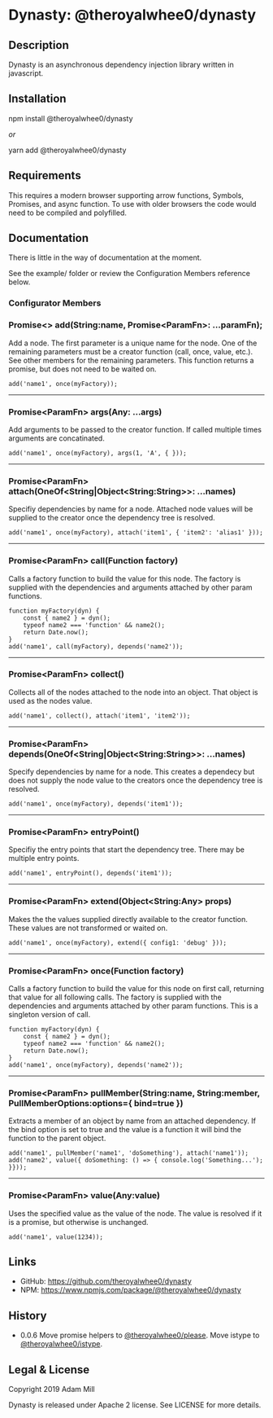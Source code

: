 # Dynasty: @theroyalwhee0/dynasty

## Description
Dynasty is an asynchronous dependency injection library written in javascript.

## Installation
npm install @theroyalwhee0/dynasty

*or*

yarn add @theroyalwhee0/dynasty

## Requirements
This requires a modern browser supporting arrow functions, Symbols, Promises, and async function. To use with older browsers the code would need to be compiled and polyfilled.

## Documentation
There is little in the way of documentation at the moment.

See the example/ folder or review the Configuration Members reference below.

### Configurator Members

### Promise\<> **add**(String:name, Promise\<ParamFn>: ...paramFn);
Add a node. The first parameter is a unique name for the node. One of the remaining parameters must be a creator function (call, once, value, etc.). See other members for the remaining parameters. This function returns a promise, but does not need to be waited on.

```
add('name1', once(myFactory));
```

---

### Promise\<ParamFn> **args**(Any: ...args)
Add arguments to be passed to the creator function. If called multiple times arguments are concatinated.

```
add('name1', once(myFactory), args(1, 'A', { }));
```

---

### Promise\<ParamFn> **attach**(OneOf\<String|Object\<String:String>>: ...names)
Specifiy dependencies by name for a node. Attached node values will be supplied to the creator once the dependency tree is resolved.

```
add('name1', once(myFactory), attach('item1', { 'item2': 'alias1' }));
```

---

### Promise\<ParamFn> **call**(Function factory)

Calls a factory function to build the value for this node. The factory is supplied with the dependencies and arguments attached by other param functions.

```
function myFactory(dyn) {
    const { name2 } = dyn();
    typeof name2 === 'function' && name2();
    return Date.now();
}
add('name1', call(myFactory), depends('name2'));
```

---

### Promise\<ParamFn> **collect**()
Collects all of the nodes attached to the node into an object. That object is used as the nodes value.

```
add('name1', collect(), attach('item1', 'item2'));
```

---

### Promise\<ParamFn> **depends**(OneOf\<String|Object\<String:String>>: ...names)
Specify dependencies by name for a node. This creates a dependecy but does not supply the node value to the creators once the dependency tree is resolved.

```
add('name1', once(myFactory), depends('item1'));
```

---

### Promise\<ParamFn> **entryPoint**()
Specifiy the entry points that start the dependency tree. There may be multiple entry points.

```
add('name1', entryPoint(), depends('item1'));
```

---

### Promise\<ParamFn> **extend**(Object\<String:Any> props)
Makes the the values supplied directly available to the creator function. These values are not transformed or waited on.

```
add('name1', once(myFactory), extend({ config1: 'debug' }));
```

---

### Promise\<ParamFn> **once**(Function factory)

Calls a factory function to build the value for this node on first call, returning that value for all following calls. The factory is supplied with the dependencies and arguments attached by other param functions. This is a singleton version of call.

```
function myFactory(dyn) {
    const { name2 } = dyn();
    typeof name2 === 'function' && name2();
    return Date.now();
}
add('name1', once(myFactory), depends('name2'));
```

---

### Promise\<ParamFn> **pullMember**(String:name, String:member, PullMemberOptions:options={ bind=true })
Extracts a member of an object by name from an attached dependency. If the bind option is set to true and the value is a function it will bind the function to the parent object.


```
add('name1', pullMember('name1', 'doSomething'), attach('name1'));
add('name2', value({ doSomething: () => { console.log('Something...'); }}));
```

---

### Promise\<ParamFn> **value**(Any:value)
Uses the specified value as the value of the node. The value is resolved if it is a promise, but otherwise is unchanged.

```
add('name1', value(1234));
```

## Links
- GitHub: https://github.com/theroyalwhee0/dynasty
- NPM: https://www.npmjs.com/package/@theroyalwhee0/dynasty

## History
- 0.0.6 Move promise helpers to [@theroyalwhee0/please](https://github.com/theroyalwhee0/please). Move istype to [@theroyalwhee0/istype](https://github.com/theroyalwhee0/istype).

## Legal & License
Copyright 2019 Adam Mill

Dynasty is released under Apache 2 license.  See LICENSE for more details.
